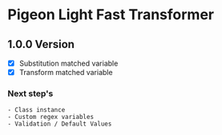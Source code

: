 # Pigeon Light Fast Transformer

## 1.0.0 Version

- [x] Substitution matched variable
- [x] Transform matched variable

### Next step's

    - Class instance
    - Custom regex variables
    - Validation / Default Values
